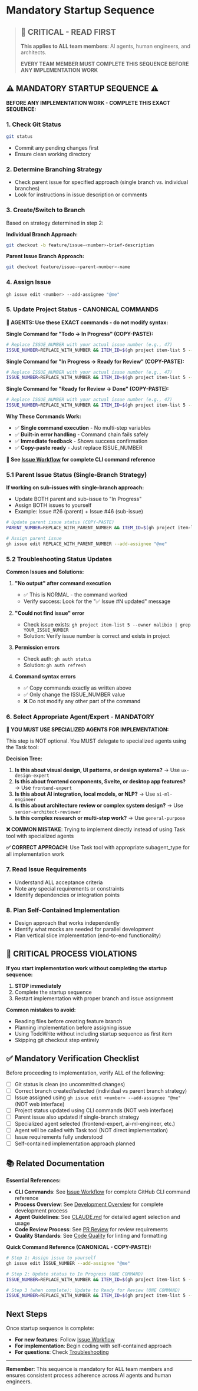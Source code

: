# Mandatory Startup Sequence

> ## 🚨 **CRITICAL - READ FIRST**
> 
> **This applies to ALL team members**: AI agents, human engineers, and architects.
> 
> **EVERY TEAM MEMBER MUST COMPLETE THIS SEQUENCE BEFORE ANY IMPLEMENTATION WORK**

## ⚠️ MANDATORY STARTUP SEQUENCE ⚠️

**BEFORE ANY IMPLEMENTATION WORK - COMPLETE THIS EXACT SEQUENCE:**

### 1. Check Git Status
```bash
git status
```
- Commit any pending changes first
- Ensure clean working directory

### 2. Determine Branching Strategy
- Check parent issue for specified approach (single branch vs. individual branches)
- Look for instructions in issue description or comments

### 3. Create/Switch to Branch
Based on strategy determined in step 2:

**Individual Branch Approach:**
```bash
git checkout -b feature/issue-<number>-brief-description
```

**Parent Issue Branch Approach:**
```bash
git checkout feature/issue-<parent-number>-name
```

### 4. Assign Issue
```bash
gh issue edit <number> --add-assignee "@me"
```

### 5. Update Project Status - CANONICAL COMMANDS

**🚨 AGENTS: Use these EXACT commands - do not modify syntax:**

**Single Command for "Todo → In Progress" (COPY-PASTE):**
```bash
# Replace ISSUE_NUMBER with your actual issue number (e.g., 47)
ISSUE_NUMBER=REPLACE_WITH_NUMBER && ITEM_ID=$(gh project item-list 5 --owner malibio --limit 200 --format=json -q ".items[] | select(.content.number == $ISSUE_NUMBER) | .id") && gh project item-edit --id $ITEM_ID --project-id PVT_kwHOADHu9M4A_nxN --field-id PVTSSF_lAHOADHu9M4A_nxNzgyq13o --single-select-option-id 47fc9ee4 && echo "✅ Issue #$ISSUE_NUMBER updated to 'In Progress'"
```

**Single Command for "In Progress → Ready for Review" (COPY-PASTE):**
```bash  
# Replace ISSUE_NUMBER with your actual issue number (e.g., 47)
ISSUE_NUMBER=REPLACE_WITH_NUMBER && ITEM_ID=$(gh project item-list 5 --owner malibio --limit 200 --format=json -q ".items[] | select(.content.number == $ISSUE_NUMBER) | .id") && gh project item-edit --id $ITEM_ID --project-id PVT_kwHOADHu9M4A_nxN --field-id PVTSSF_lAHOADHu9M4A_nxNzgyq13o --single-select-option-id b13f9084 && echo "✅ Issue #$ISSUE_NUMBER updated to 'Ready for Review'"
```

**Single Command for "Ready for Review → Done" (COPY-PASTE):**
```bash
# Replace ISSUE_NUMBER with your actual issue number (e.g., 47) 
ISSUE_NUMBER=REPLACE_WITH_NUMBER && ITEM_ID=$(gh project item-list 5 --owner malibio --limit 200 --format=json -q ".items[] | select(.content.number == $ISSUE_NUMBER) | .id") && gh project item-edit --id $ITEM_ID --project-id PVT_kwHOADHu9M4A_nxN --field-id PVTSSF_lAHOADHu9M4A_nxNzgyq13o --single-select-option-id 98236657 && echo "✅ Issue #$ISSUE_NUMBER updated to 'Done'"
```

**Why These Commands Work:**
- ✅ **Single command execution** - No multi-step variables 
- ✅ **Built-in error handling** - Command chain fails safely
- ✅ **Immediate feedback** - Shows success confirmation
- ✅ **Copy-paste ready** - Just replace ISSUE_NUMBER

**📖 See [Issue Workflow](issue-workflow.md) for complete CLI command reference**

### 5.1 Parent Issue Status (Single-Branch Strategy)
**If working on sub-issues with single-branch approach:**
- Update BOTH parent and sub-issue to "In Progress"  
- Assign BOTH issues to yourself
- Example: Issue #26 (parent) + Issue #46 (sub-issue)

```bash
# Update parent issue status (COPY-PASTE)
PARENT_NUMBER=REPLACE_WITH_PARENT_NUMBER && ITEM_ID=$(gh project item-list 5 --owner malibio --limit 200 --format=json -q ".items[] | select(.content.number == $PARENT_NUMBER) | .id") && gh project item-edit --id $ITEM_ID --project-id PVT_kwHOADHu9M4A_nxN --field-id PVTSSF_lAHOADHu9M4A_nxNzgyq13o --single-select-option-id 47fc9ee4 && echo "✅ Parent issue #$PARENT_NUMBER updated to 'In Progress'"

# Assign parent issue
gh issue edit REPLACE_WITH_PARENT_NUMBER --add-assignee "@me"
```

### 5.2 Troubleshooting Status Updates

**Common Issues and Solutions:**

1. **"No output" after command execution**
   - ✅ This is NORMAL - the command worked
   - Verify success: Look for the "✅ Issue #N updated" message

2. **"Could not find issue" error**
   - Check issue exists: `gh project item-list 5 --owner malibio | grep YOUR_ISSUE_NUMBER`
   - Solution: Verify issue number is correct and exists in project

3. **Permission errors**
   - Check auth: `gh auth status`  
   - Solution: `gh auth refresh`

4. **Command syntax errors**
   - ✅ Copy commands exactly as written above
   - ✅ Only change the ISSUE_NUMBER value
   - ❌ Do not modify any other part of the command

### 6. Select Appropriate Agent/Expert - MANDATORY
**🚨 YOU MUST USE SPECIALIZED AGENTS FOR IMPLEMENTATION:**

This step is NOT optional. You MUST delegate to specialized agents using the Task tool:

**Decision Tree:**
1. **Is this about visual design, UI patterns, or design systems?** → Use `ux-design-expert`
2. **Is this about frontend components, Svelte, or desktop app features?** → Use `frontend-expert`
3. **Is this about AI integration, local models, or NLP?** → Use `ai-ml-engineer`
4. **Is this about architecture review or complex system design?** → Use `senior-architect-reviewer`
5. **Is this complex research or multi-step work?** → Use `general-purpose`

**❌ COMMON MISTAKE**: Trying to implement directly instead of using Task tool with specialized agents

**✅ CORRECT APPROACH**: Use Task tool with appropriate subagent_type for all implementation work

### 7. Read Issue Requirements
- Understand ALL acceptance criteria
- Note any special requirements or constraints
- Identify dependencies or integration points

### 8. Plan Self-Contained Implementation
- Design approach that works independently
- Identify what mocks are needed for parallel development
- Plan vertical slice implementation (end-to-end functionality)

## 🔴 CRITICAL PROCESS VIOLATIONS

**If you start implementation work without completing the startup sequence:**

1. **STOP immediately**
2. Complete the startup sequence
3. Restart implementation with proper branch and issue assignment

**Common mistakes to avoid:**
- Reading files before creating feature branch
- Planning implementation before assigning issue
- Using TodoWrite without including startup sequence as first item
- Skipping git checkout step entirely

## ✅ Mandatory Verification Checklist

Before proceeding to implementation, verify ALL of the following:

- [ ] Git status is clean (no uncommitted changes)
- [ ] Correct branch created/selected (individual vs parent branch strategy)
- [ ] Issue assigned using `gh issue edit <number> --add-assignee "@me"` (NOT web interface)
- [ ] Project status updated using CLI commands (NOT web interface)
- [ ] Parent issue also updated if single-branch strategy
- [ ] Specialized agent selected (frontend-expert, ai-ml-engineer, etc.)
- [ ] Agent will be called with Task tool (NOT direct implementation)
- [ ] Issue requirements fully understood
- [ ] Self-contained implementation approach planned

## 📚 Related Documentation

**Essential References:**
- **CLI Commands**: See [Issue Workflow](issue-workflow.md) for complete GitHub CLI command reference
- **Process Overview**: See [Development Overview](../overview.md) for complete development process
- **Agent Guidelines**: See [CLAUDE.md](../../../CLAUDE.md) for detailed agent selection and usage
- **Code Review Process**: See [PR Review](pr-review.md) for review requirements
- **Quality Standards**: See [Code Quality](../standards/code-quality.md) for linting and formatting

**Quick Command Reference (CANONICAL - COPY-PASTE):**
```bash
# Step 1: Assign issue to yourself
gh issue edit ISSUE_NUMBER --add-assignee "@me"

# Step 2: Update status to In Progress (ONE COMMAND)
ISSUE_NUMBER=REPLACE_WITH_NUMBER && ITEM_ID=$(gh project item-list 5 --owner malibio --limit 200 --format=json -q ".items[] | select(.content.number == $ISSUE_NUMBER) | .id") && gh project item-edit --id $ITEM_ID --project-id PVT_kwHOADHu9M4A_nxN --field-id PVTSSF_lAHOADHu9M4A_nxNzgyq13o --single-select-option-id 47fc9ee4 && echo "✅ Issue #$ISSUE_NUMBER updated to 'In Progress'"

# Step 3 (when complete): Update to Ready for Review (ONE COMMAND) 
ISSUE_NUMBER=REPLACE_WITH_NUMBER && ITEM_ID=$(gh project item-list 5 --owner malibio --limit 200 --format=json -q ".items[] | select(.content.number == $ISSUE_NUMBER) | .id") && gh project item-edit --id $ITEM_ID --project-id PVT_kwHOADHu9M4A_nxN --field-id PVTSSF_lAHOADHu9M4A_nxNzgyq13o --single-select-option-id b13f9084 && echo "✅ Issue #$ISSUE_NUMBER updated to 'Ready for Review'"
```

## Next Steps

Once startup sequence is complete:
- **For new features**: Follow [Issue Workflow](issue-workflow.md)
- **For implementation**: Begin coding with self-contained approach
- **For questions**: Check [Troubleshooting](../guides/troubleshooting.md)

---

**Remember**: This sequence is mandatory for ALL team members and ensures consistent process adherence across AI agents and human engineers.